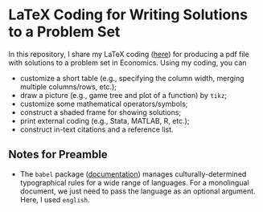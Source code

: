 # LaTeX Coding for Writing Solutions to a Problem Set
In this repository, I share my LaTeX coding ([here](./main.tex)) for producing a pdf file with solutions to a problem set in Economics. Using my coding, you can
  * customize a short table (e.g., specifying the column width, merging multiple columns/rows, etc.);
  * draw a picture (e.g., game tree and plot of a function) by `tikz`;
  * customize some mathematical operators/symbols;
  * construct a shaded frame for showing solutions;
  * print external coding (e.g., Stata, MATLAB, R, etc.);
  * construct in-text citations and a reference list.

## Notes for Preamble
* The `babel` package ([documentation](https://ctan.org/pkg/babel?lang=en)) manages culturally-determined typographical rules for a wide range of languages. For a monolingual document, we just need to pass the language as an optional argument. Here, I used `english`.
